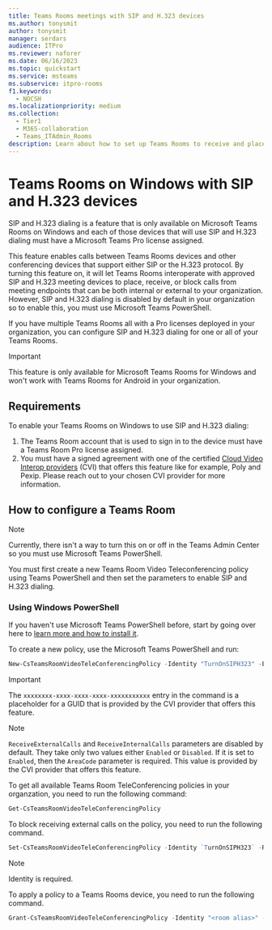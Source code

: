 ```yaml
---
title: Teams Rooms meetings with SIP and H.323 devices
ms.author: tonysmit
author: tonysmit
manager: serdars
audience: ITPro
ms.reviewer: naforer
ms.date: 06/16/2023
ms.topic: quickstart
ms.service: msteams
ms.subservice: itpro-rooms
f1.keywords: 
  - NOCSH
ms.localizationpriority: medium
ms.collection: 
  - Tier1
  - M365-collaboration
  - Teams_ITAdmin_Rooms
description: Learn about how to set up Teams Rooms to receive and place calls to and from approved SIP and H.323 devices.
---
```


# Teams Rooms on Windows with SIP and H.323 devices

SIP and H.323 dialing is a feature that is only available on Microsoft Teams Rooms on Windows and each of those devices that will use SIP and H.323 dialing must have a Microsoft Teams Pro license assigned. 

This feature enables calls between Teams Rooms devices and other conferencing devices that support either SIP or the H.323 protocol. By turning this feature on, it will let Teams Rooms interoperate with approved SIP and H.323 meeting devices to place, receive, or block calls from meeting endpoints that can be both internal or external to your organization. However, SIP and H.323 dialing is disabled by default in your organization so to enable this, you must use Microsoft Teams PowerShell.

If you have multiple Teams Rooms all with a Pro licenses deployed in your organization, you can configure SIP and H.323 dialing for one or all of your Teams Rooms. 

> [!IMPORTANT]
>
> This feature is only available for Microsoft Teams Rooms for Windows and won't work with Teams Rooms for Android in your organization.

## Requirements

To enable your Teams Rooms on Windows to use SIP and H.323 dialing:

1. The Teams Room account that is used to sign in to the device must have a Teams Room Pro license assigned.
2. You must have a signed agreement with one of the certified [Cloud Video Interop providers](../cloud-video-interop.md) (CVI) that offers this feature like for example, Poly and Pexip. Please reach out to your chosen CVI provider for more information.

## How to configure a Teams Room

> [!Note]
>
> Currently, there isn't a way to turn this on or off in the Teams Admin Center so you must use Microsoft Teams PowerShell. 

You must first create a new Teams Room Video Teleconferencing policy using Teams PowerShell and then set the parameters to enable SIP and H.323 dialing.

### Using Windows PowerShell

If you haven't use Microsoft Teams PowerShell before, start by going over here to [learn more and how to install it](../teams-powershell-install.md). 

To create a new policy, use the Microsoft Teams PowerShell and run:

```PowerShell
New-CsTeamsRoomVideoTeleConferencingPolicy -Identity "TurnOnSIPH323" -Enabled $true -AreaCode `xxxxxxxx-xxxx-xxxx-xxxx-xxxxxxxxxxx` -ReceiveExternalCalls Enabled -ReceiveInternalCalls Enabled 
```
>[!Important]
>
> The `xxxxxxxx-xxxx-xxxx-xxxx-xxxxxxxxxxx` entry in the command is a placeholder for a GUID that is provided by the CVI provider that offers this feature.

>[!Note]
>
> `ReceiveExternalCalls` and `ReceiveInternalCalls` parameters are disabled by default. They take only two values either `Enabled` or `Disabled`. If it is set to `Enabled`, then the `AreaCode` parameter is required. This value is provided by the CVI provider that offers this feature.

To get all available Teams Room TeleConferencing policies in your organzation, you need to run the following command:

```PowerShell
Get-CsTeamsRoomVideoTeleConferencingPolicy
```
To block receiving external calls on the policy, you need to run the following command. 

```PowerShell
Set-CsTeamsRoomVideoTeleConferencingPolicy -Identity `TurnOnSIPH323` -ReceiveExternalCalls `Disabled` 
```
>[!Note]
>
> Identity is required.

To apply a policy to a Teams Rooms device, you need to run the following command.

```PowerShell
Grant-CsTeamsRoomVideoTeleConferencingPolicy -Identity "<room alias>" -PolicyName "TurnOnSIPH323"
```
